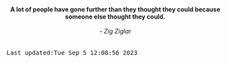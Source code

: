 
<div align="center"><b><span>A lot of people have gone further than they thought they could because someone else thought they could.</span></b><br><br><i> - Zig Ziglar</i></div>
<br><br><kbd>Last updated:Tue Sep  5 12:08:56 2023</kbd>